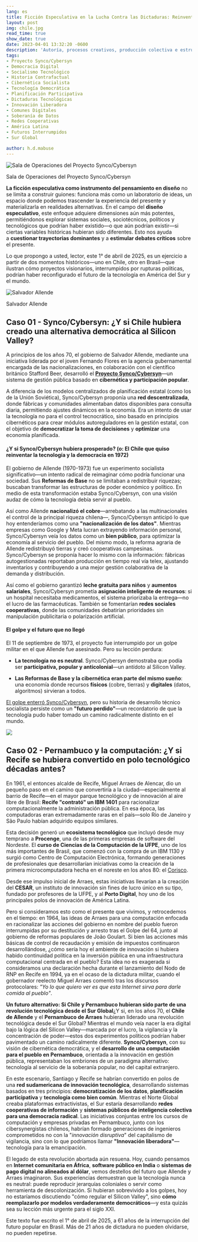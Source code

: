 ```yaml
---
lang: es
title: Ficción Especulativa en la Lucha Contra las Dictaduras: Reinventando Futuros Interrumpidos
layout: post
img: chile.jpg
read_time: true
show_date: true
date: 2023-04-01 13:32:20 -0600
description: 'Autoría, procesos creativos, producción colectiva e estructuras sociales.'
tags:
- Proyecto Synco/Cybersyn
- Democracia Digital
- Socialismo Tecnológico
- Historia Contrafactual
- Cibernética Socialista
- Tecnología Democrática
- Planificación Participativa
- Dictaduras Tecnológicas
- Innovación Liberadora
- Comunes Digitales
- Soberanía de Datos
- Redes Cooperativas
- América Latina
- Futuros Interrumpidos
- Sur Global

author: h.d.mabuse
---
```



![Sala de Operaciones del Proyecto Synco/Cybersyn](./assets/img/chile.jpg)

Sala de Operaciones del Proyecto Synco/Cybersyn

**La ficción especulativa como instrumento del pensamiento en diseño** no se limita a construir guiones: funciona más como un laboratorio de ideas, un espacio donde podemos trascender la experiencia del presente y materializarla en realidades alternativas. En el campo del **diseño especulativo**, este enfoque adquiere dimensiones aún más potentes, permitiéndonos explorar sistemas sociales, sociotécnicos, políticos y tecnológicos que podrían haber existido—o que aún podrían existir—si ciertas variables históricas hubieran sido diferentes. Esto nos ayuda a **cuestionar trayectorias dominantes** y a **estimular debates críticos** sobre el presente.

Lo que propongo a usted, lector, este 1° de abril de 2025, es un ejercicio a partir de dos momentos históricos—uno en Chile, otro en Brasil—que ilustran cómo proyectos visionarios, interrumpidos por rupturas políticas, podrían haber reconfigurado el futuro de la tecnología en América del Sur y el mundo.

![Salvador Allende](./assets/img/allende.jpg)

Salvador Allende

## **Caso 01 - Synco/Cybersyn: ¿Y si Chile hubiera creado una alternativa democrática al Silicon Valley?**

A principios de los años 70, el gobierno de Salvador Allende, mediante una iniciativa liderada por el joven Fernando Flores en la agencia gubernamental encargada de las nacionalizaciones, en colaboración con el científico británico Stafford Beer, desarrolló el [**Proyecto Synco/Cybersyn**](https://jacobin.com.br/2020/09/a-revolucao-cibernetica-socialista-de-allende/)—un sistema de gestión pública basado en **cibernética y participación popular**.

A diferencia de los modelos centralizados de planificación estatal (como los de la Unión Soviética), Synco/Cybersyn proponía una **red descentralizada**, donde fábricas y comunidades alimentaban datos disponibles para consulta diaria, permitiendo ajustes dinámicos en la economía. Era un intento de usar la tecnología no para el control tecnocrático, sino basado en principios cibernéticos para crear módulos autoreguladores en la gestión estatal, con el objetivo de **democratizar la toma de decisiones** y **optimizar** una economía planificada.

#### **¿Y si Synco/Cybersyn hubiera prosperado? (o: El Chile que quiso reinventar la tecnología y la democracia en 1972)**

El gobierno de Allende (1970-1973) fue un experimento socialista significativo—un intento radical de reimaginar cómo podría funcionar una sociedad. Sus **Reformas de Base** no se limitaban a redistribuir riquezas; buscaban transformar las estructuras de poder económico y político. En medio de esta transformación estaba Synco/Cybersyn, con una visión audaz de cómo la tecnología debía servir al pueblo.

Así como Allende **nacionalizó el cobre**—arrebatando a las multinacionales el control de la principal riqueza chilena—, Synco/Cybersyn anticipó lo que hoy entenderíamos como una **"nacionalización de los datos"**. Mientras empresas como Google y Meta lucran extrayendo información personal, Synco/Cybersyn veía los datos como un **bien público**, para optimizar la economía al servicio del pueblo. Del mismo modo, la reforma agraria de Allende redistribuyó tierras y creó cooperativas campesinas. Synco/Cybersyn se proponía hacer lo mismo con la información: fábricas autogestionadas reportaban producción en tiempo real vía telex, ajustando inventarios y contribuyendo a una mejor gestión colaborativa de la demanda y distribución.

Así como el gobierno garantizó **leche gratuita para niños** y **aumentos salariales**, Synco/Cybersyn prometía **asignación inteligente de recursos**: si un hospital necesitaba medicamentos, el sistema priorizaba la entrega—no el lucro de las farmacéuticas. También se fomentarían **redes sociales cooperativas**, donde las comunidades debatirían prioridades sin manipulación publicitaria o polarización artificial.

#### **El golpe y el futuro que no llegó**

El 11 de septiembre de 1973, el proyecto fue interrumpido por un golpe militar en el que Allende fue asesinado. Pero su lección perdura:

-   **La tecnología no es neutral**. Synco/Cybersyn demostraba que podía ser **participativa, popular y anticolonial**—un antídoto al Silicon Valley.

-   **Las Reformas de Base y la cibernética eran parte del mismo sueño**: una economía donde recursos **físicos** (cobre, tierras) y **digitales** (datos, algoritmos) sirvieran a todos.


[El golpe enterró Synco/Cybersyn](https://shifter.pt/2023/08/cybersyn-allende-chile/), pero su historia de desarrollo técnico socialista persiste como un **"futuro perdido"**—un recordatorio de que la tecnología pudo haber tomado un camino radicalmente distinto en el mundo.

![](ReadItLater%20Inbox/assets/Ficción%20Especulativa%20en%20la%20Lucha%20Contra%20las%20Dictaduras%20Reinventando%20Futuros%20Interrumpidos/654be3_a85959d30d5141e1a3a8877785cafa2c~mv2.jpg)

## **Caso 02 - Pernambuco y la computación: ¿Y si Recife se hubiera convertido en polo tecnológico décadas antes?**

En 1961, el entonces alcalde de Recife, Miguel Arraes de Alencar, dio un pequeño paso en el camino que convertiría a la ciudad—especialmente al barrio de Recife—en el mayor parque tecnológico y de innovación al aire libre de Brasil: **Recife "contrató" un IBM 1401** para racionalizar computacionalmente la administración pública. En esa época, las computadoras eran extremadamente raras en el país—solo Río de Janeiro y São Paulo habían adquirido equipos similares.

Esta decisión generó un **ecosistema tecnológico** que incluyó desde muy temprano a **Procenge**, una de las primeras empresas de software del Nordeste. El **curso de Ciencias de la Computación de la UFPE**, uno de los más importantes de Brasil, que comenzó con la compra de un IBM 1130 y surgió como Centro de Computación Electrónica, formando generaciones de profesionales que desarrollarían iniciativas como la creación de la primera microcomputadora hecha en el noreste en los años 80: el [Corisco](https://jornaldigital.recife.br/2023/05/10/o-vale-da-areia-e-o-computador-100-pernambucano/).

Desde ese impulso inicial de Arraes, estas iniciativas llevarían a la creación del **CESAR**, un instituto de innovación sin fines de lucro único en su tipo, fundado por profesores de la UFPE, y al **Porto Digital**, hoy uno de los principales polos de innovación de América Latina.

Pero si consideramos esto como el presente que vivimos, y retrocedemos en el tiempo: en 1964, las ideas de Arraes para una computación enfocada en racionalizar las acciones del gobierno en nombre del pueblo fueron interrumpidas por su destitución y arresto tras el Golpe del 64, junto al gobierno de reformas populares de João Goulart. Si bien las acciones más básicas de control de recaudación y emisión de impuestos continuaron desarrollándose, ¿cómo sería hoy el ambiente de innovación si hubiera habido continuidad política en la inversión pública en una infraestructura computacional centrada en el pueblo? Esta idea no es exagerada si consideramos una declaración hecha durante el lanzamiento del Nodo de RNP en Recife en 1994, ya en el ocaso de la dictadura militar, cuando el gobernador reelecto Miguel Arraes comentó tras los discursos protocolares: *"Yo lo que quiero ver es que esta Internet sirva para darle comida al pueblo"*.

**Un futuro alternativo: Si Chile y Pernambuco hubieran sido parte de una revolución tecnológica desde el Sur Global**¿Y si, en los años 70, el **Chile de Allende** y el **Pernambuco de Arraes** hubieran liderado una revolución tecnológica desde el Sur Global? Mientras el mundo veía nacer la era digital bajo la lógica del Silicon Valley—marcada por el lucro, la vigilancia y la concentración de poder—estos dos experimentos políticos podrían haber pavimentado un camino radicalmente diferente. **Synco/Cybersyn**, con su visión de cibernética democrática, y el **desarrollo de una computación para el pueblo en Pernambuco**, orientada a la innovación en gestión pública, representaban los embriones de un paradigma alternativo: tecnología al servicio de la soberanía popular, no del capital extranjero.

En este escenario, Santiago y Recife se habrían convertido en polos de una **red sudamericana de innovación tecnológica**, desarrollando sistemas basados en tres principios: **democratización de los datos**, **planificación participativa** y **tecnología como bien común**. Mientras el Norte Global creaba plataformas extractivistas, el Sur estaría desarrollando **redes cooperativas de información** y **sistemas públicos de inteligencia colectiva para una democracia radical**. Las iniciativas conjuntas entre los cursos de computación y empresas privadas en Pernambuco, junto con los cibersynergistas chilenos, habrían formado generaciones de ingenieros comprometidos no con la "*innovación disruptiva*" del capitalismo de vigilancia, sino con lo que podríamos llamar **"Innovación liberadora"**—tecnología para la emancipación.

El legado de esta revolución abortada aún resuena. Hoy, cuando pensamos en **Internet comunitaria en África**, **software público en India** o **sistemas de pago digital no alineados al dólar**, vemos destellos del futuro que Allende y Arraes imaginaron. Sus experiencias demuestran que la tecnología nunca es neutral: puede reproducir jerarquías coloniales o servir como herramienta de descolonización. Si hubieran sobrevivido a los golpes, hoy no estaríamos discutiendo "cómo regular el Silicon Valley", sino **cómo reemplazarlo por modelos verdaderamente democráticos**—y esta quizás sea su lección más urgente para el siglo XXI.

Este texto fue escrito el 1° de abril de 2025, a 61 años de la interrupción del futuro popular en Brasil. Más de 21 años de dictadura no pueden olvidarse, no pueden repetirse.
